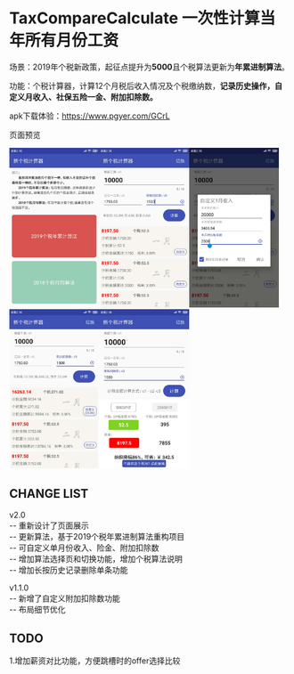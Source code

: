 # TaxCompareCalculate 一次性计算当年所有月份工资

场景：2019年个税新政策，起征点提升为**5000**且个税算法更新为**年累进制算法**。<br>

功能：个税计算器，计算12个月税后收入情况及个税缴纳数，**记录历史操作，自定义月收入、社保五险一金、附加扣除数。**<br>

apk下载体验：https://www.pgyer.com/GCrL<br>


页面预览

<img src="images/201901.jpeg" width="32%" /><img src="images/201902.jpeg" width="32%" /><img src="images/201903.jpeg" width="32%" />
<img src="images/201904.jpeg" width="32%" /><img src="images/201905.jpeg" width="32%" />

## CHANGE LIST
v2.0<br>
-- 重新设计了页面展示<br>
-- 更新算法，基于2019个税年累进制算法重构项目<br>
-- 可自定义单月份收入、险金、附加扣除数<br>
-- 增加算法选择页和切换功能，增加个税算法说明<br>
-- 增加长按历史记录删除单条功能<br>


v1.1.0<br>
-- 新增了自定义附加扣除数功能<br>
-- 布局细节优化<br>

## TODO
1.增加薪资对比功能，方便跳槽时的offer选择比较<br>